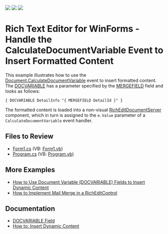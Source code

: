 <!-- default badges list -->
![](https://img.shields.io/endpoint?url=https://codecentral.devexpress.com/api/v1/VersionRange/128611498/13.1.6%2B)
[![](https://img.shields.io/badge/Open_in_DevExpress_Support_Center-FF7200?style=flat-square&logo=DevExpress&logoColor=white)](https://supportcenter.devexpress.com/ticket/details/E3280)
[![](https://img.shields.io/badge/📖_How_to_use_DevExpress_Examples-e9f6fc?style=flat-square)](https://docs.devexpress.com/GeneralInformation/403183)
<!-- default badges end -->

# Rich Text Editor for WinForms - Handle the CalculateDocumentVariable Event to Insert Formatted Content

This example illustrates how to use the [Document.CalculateDocumentVariable](https://docs.devexpress.com/OfficeFileAPI/DevExpress.XtraRichEdit.API.Native.Document.CalculateDocumentVariable) event to insert formatted content. The [DOCVARIABLE](https://docs.devexpress.com/WindowsForms/9721/controls-and-libraries/rich-text-editor/fields/field-codes/docvariable) has a parameter specified by the [MERGEFIELD](https://docs.devexpress.com/WindowsForms/9714/controls-and-libraries/rich-text-editor/fields/field-codes/mergefield) field and looks as follows:

`{ DOCVARIABLE DetailInfo "{ MERGEFIELD DetailId }" }`

The formatted content is loaded into a non-visual [RichEditDocumentServer](https://docs.devexpress.com/OfficeFileAPI/DevExpress.XtraRichEdit.RichEditDocumentServer) component, which in turn is assigned to the `e.Value` parameter of a `CalculateDocumentVariable` event handler.

## Files to Review

* [Form1.cs](./CS/Form1.cs) (VB: [Form1.vb](./VB/Form1.vb))
* [Program.cs](./CS/Program.cs) (VB: [Program.vb](./VB/Program.vb))

## More Examples

* [How to Use Document Variable (DOCVARIABLE) Fields to Insert Dynamic Content](https://github.com/DevExpress-Examples/how-to-use-docvariable-fields)
* [How to Implement Mail Merge in a RichEditControl](https://github.com/DevExpress-Examples/mail-merge-in-a-richeditcontrol)

## Documentation

* [DOCVARIABLE Field](https://docs.devexpress.com/WindowsForms/9721/controls-and-libraries/rich-text-editor/fields/field-codes/docvariable)
* [How to: Insert Dynamic Content](https://docs.devexpress.com/WindowsForms/401204/controls-and-libraries/rich-text-editor/examples/automation/how-to-insert-dynamic-content)
